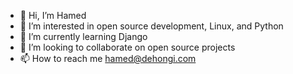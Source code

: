 - 👋 Hi, I’m Hamed
- 👀 I’m interested in open source development, Linux, and Python
- 🌱 I’m currently learning Django
- 💞️ I’m looking to collaborate on open source projects
- 📫 How to reach me hamed@dehongi.com

<!---
dehongi/dehongi is a ✨ special ✨ repository because its `README.md` (this file) appears on your GitHub profile.
You can click the Preview link to take a look at your changes.
--->
